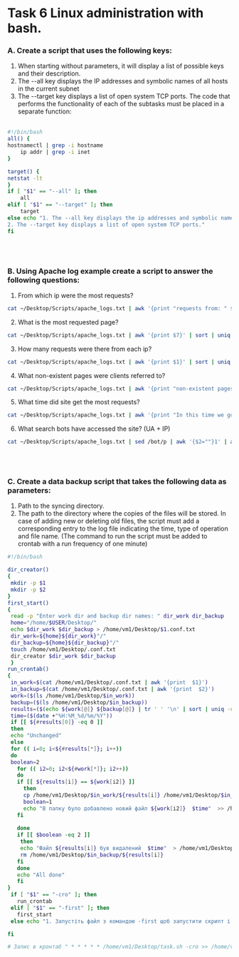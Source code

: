 # Task 6 Linux administration with bash.

### A. Create a script that uses the following keys:
1. When starting without parameters, it will display a list of possible keys and their description.
2. The --all key displays the IP addresses and symbolic names of all hosts in the current subnet
3. The --target key displays a list of open system TCP ports.
   The code that performs the functionality of each of the subtasks must be placed in a separate function:
<br/><br/>
```bash
#!/bin/bash
all() {
hostnamectl | grep -i hostname
	ip addr | grep -i inet
}

target() {
netstat -lt
}
if [ "$1" == "--all" ]; then
	all
elif [ "$1" == "--target" ]; then
	target
else echo "1. The --all key displays the ip addresses and symbolic names of all hosts in the curent subnet.
2. The --target key displays a list of open system TCP ports."
fi

```
<br/><br/>
### B. Using Apache log example create a script to answer the following questions:
1. From which ip were the most requests?<br/>
```bash
cat ~/Desktop/Scripts/apache_logs.txt | awk '{print "requests from: " $1}' | sort | uniq -c | sort -nr | sed -n '1p' 
``` 

2. What is the most requested page?
```bash
cat ~/Desktop/Scripts/apache_logs.txt | awk '{print $7}' | sort | uniq -c | sort -nr | sed -n '1p' 
``` 
3. How many requests were there from each ip?
```bash
cat ~/Desktop/Scripts/apache_logs.txt | awk '{print $1}' | sort | uniq -c | sort -nr
```
4. What non-existent pages were clients referred to?
```bash
cat ~/Desktop/Scripts/apache_logs.txt | awk '{print "non-existent pages ->" $7}' | grep error404
```
5. What time did site get the most requests?
```bash
cat ~/Desktop/Scripts/apache_logs.txt | awk '{print "In this time we got the most requests: " $4}' | sort |cut -c 2- | uniq -c | sort -nr | sed -n '1,12p'
```
6. What search bots have accessed the site? (UA + IP)
```bash
cat ~/Desktop/Scripts/apache_logs.txt | sed /bot/p | awk '{$2=""}1' | awk '{$3=""}1' | awk '{$4=""}1' | awk '{$5=""}1'
```
<br/><br/>

### C. Create a data backup script that takes the following data as parameters:
1. Path to the syncing directory.
2. The path to the directory where the copies of the files will be stored.
   In case of adding new or deleting old files, the script must add a corresponding entry to the log file
   indicating the time, type of operation and file name. (The command to run the script must be added to
   crontab with a run frequency of one minute)<br/>
 ```bash
#!/bin/bash

dir_creator() 
{
  mkdir -p $1 
  mkdir -p $2
}
first_start()
{
  read -p "Enter work dir and backup dir names: " dir_work dir_backup
  home="/home/$USER/Desktop/"
  echo $dir_work $dir_backup > /home/vm1/Desktop/$1.conf.txt
  dir_work=${home}${dir_work}"/"
  dir_backup=${home}${dir_backup}"/"
  touch /home/vm1/Desktop/.conf.txt
  dir_creator $dir_work $dir_backup 
  }
run_crontab() 
{
  in_work=$(cat /home/vm1/Desktop/.conf.txt | awk '{print  $1}')
  in_backup=$(cat /home/vm1/Desktop/.conf.txt | awk '{print  $2}')
  work=($(ls /home/vm1/Desktop/$in_work))                                       # Записуємо вміст цільової папки в масив
  backup=($(ls /home/vm1/Desktop/$in_backup))                                   # Записуємо вміст папки бекап
  results=($(echo ${work[@]} ${backup[@]} | tr ' ' '\n' | sort | uniq -u))  # Порівнюємо вміст папок і виводимо унікальні файли
  time=($(date +"%H:%M_%d/%m/%Y"))
  if [[ ${#results[0]} -eq 0 ]] 
  then
  echo "Unchanged"
  else 
  for (( i=0; i<${#results[*]}; i++))
  do 
  boolean=2
    for (( i2=0; i2<${#work[*]}; i2++))
    do
    if [[ ${results[i]} == ${work[i2]} ]]
      then
      cp /home/vm1/Desktop/$in_work/${results[i]} /home/vm1/Desktop/$in_backup/
      boolean=1     
      echo "В папку було добавлено новий файл ${work[i2]}  $time"  >> /home/vm1/Desktop/backup.log
    fi
        
    done
    if [[ $boolean -eq 2 ]]
     then
     echo "Файл ${results[i]} був видалений  $time"  > /home/vm1/Desktop/backup.log
     rm /home/vm1/Desktop/$in_backup/${results[i]}
    fi 
    done
    echo "All done"
    fi
}
  if [ "$1" == "-cro" ]; then
  	run_crontab
  elif [ "$1" == "-first" ]; then
  	first_start
  else echo "1. Запустіть файл з командою -first щоб запустити скрипт і вказати резервні копії файлів."

fi

# Запис в кронтаб " * * * * * /home/vm1/Desktop/task.sh -cro >> /home/vm1/Desktop/backup.log 2>&1"
```
